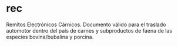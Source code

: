 # rec
Remitos Electrónicos Cárnicos.
Documento válido para el traslado automotor dentro del país de carnes y subproductos de faena de las especies bovina/bubalina y porcina.
